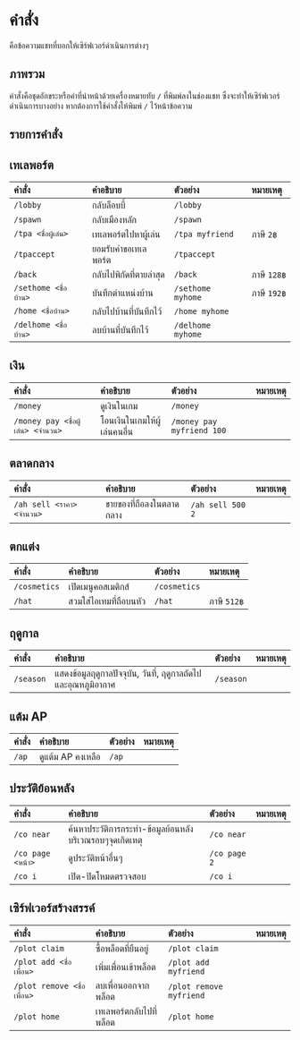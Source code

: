 # คำสั่ง 
คือข้อความแชทที่บอกให้เซิร์ฟเวอร์ดำเนินการต่างๆ

## ภาพรวม
คำสั่งคือชุดอักขระหรือคำที่นำหน้าด้วยเครื่องหมายทับ `/` ที่พิมพ์ลงในช่องแชท ซึ่งจะทำให้เซิร์ฟเวอร์ดำเนินการบางอย่าง
หากต้องการใช้คำสั่งให้พิมพ์ `/` ไว้หน้าข้อความ

## รายการคำสั่ง 

## เทเลพอร์ต
| คำสั่ง | คำอธิบาย | ตัวอย่าง | หมายเหตุ |
| :-- | :-- | :-- | :-- |
| `/lobby` | กลับล็อบบี้ | `/lobby` |  |
| `/spawn` | กลับเมืองหลัก | `/spawn` |  |
| `/tpa <ชื่อผู้เล่น>` | เทเลพอร์ตไปหาผู้เล่น | `/tpa myfriend` | ภาษี `2฿` |
| `/tpaccept` | ยอมรับคำขอเทเลพอร์ต | `/tpaccept` |  |
| `/back` | กลับไปพิกัดที่ตายล่าสุด | `/back` | ภาษี `128฿` |
| `/sethome <ชื่อบ้าน>` | บันทึกตำแหน่งบ้าน | `/sethome myhome` | ภาษี `192฿` |
| `/home <ชื่อบ้าน>` | กลับไปบ้านที่บันทึกไว้ | `/home myhome` |  |
| `/delhome <ชื่อบ้าน>` | ลบบ้านที่บันทึกไว้ | `/delhome myhome` |  |

## เงิน 
| คำสั่ง | คำอธิบาย | ตัวอย่าง | หมายเหตุ |
| :-- | :-- | :-- | :-- |
| `/money` | ดูเงินในเกม | `/money` |  |
| `/money pay <ชื่อผู้เล่น> <จำนวน>` | โอนเงินในเกมให้ผู้เล่นคนอื่น | `/money pay myfriend 100` |  |

## ตลาดกลาง 
| คำสั่ง | คำอธิบาย | ตัวอย่าง | หมายเหตุ |
| :-- | :-- | :-- | :-- |
| `/ah sell <ราคา> <จำนวน>` | ขายของที่ถือลงในตลาดกลาง | `/ah sell 500 2` |  |

## ตกแต่ง 
| คำสั่ง | คำอธิบาย | ตัวอย่าง | หมายเหตุ |
| :-- | :-- | :-- | :-- |
| `/cosmetics` | เปิดเมนูคอสเมติกส์ | `/cosmetics` |  |
| `/hat` | สวมใส่ไอเทมที่ถือบนหัว | `/hat` | ภาษี `512฿` |

## ฤดูกาล
| คำสั่ง | คำอธิบาย | ตัวอย่าง | หมายเหตุ |
| :-- | :-- | :-- | :-- |
| `/season` | แสดงข้อมูลฤดูกาลปัจจุบัน, วันที่, ฤดูกาลถัดไป และอุณหภูมิอากาศ | `/season` | |

## แต้ม AP
| คำสั่ง | คำอธิบาย | ตัวอย่าง | หมายเหตุ |
| :-- | :-- | :-- | :-- |
| `/ap` | ดูแต้ม AP คงเหลือ | `/ap` | |

## ประวัติย้อนหลัง
| คำสั่ง | คำอธิบาย | ตัวอย่าง | หมายเหตุ |
| :-- | :-- | :-- | :-- |
| `/co near` | ค้นหาประวัติการกระทำ-ข้อมูลย้อนหลังบริเวณรอบๆจุดเกิดเหตุ | `/co near` | |
| `/co page <หน้า>` | ดูประวัติหน้าอื่นๆ | `/co page 2` | |
| `/co i` | เปิด-ปิดโหมดตรวจสอบ | `/co i` | |

## เซิร์ฟเวอร์สร้างสรรค์
| คำสั่ง | คำอธิบาย | ตัวอย่าง | หมายเหตุ |
| :-- | :-- | :-- | :-- |
| `/plot claim` | ซื้อพล็อตที่ยืนอยู่ | `/plot claim` |  |
| `/plot add <ชื่อเพื่อน>` | เพิ่มเพื่อนเข้าพล็อต | `/plot add myfriend` |  |
| `/plot remove <ชื่อเพื่อน>` | ลบเพื่อนออกจากพล็อต | `/plot remove myfriend` |  |
| `/plot home` | เทเลพอร์ตกลับไปที่พล็อต | `/plot home` |  |

